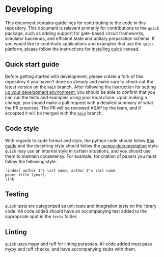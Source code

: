 # Developing

This document contains guidelines for contributing to the code in this
repository. This document is relevant primarily for contributions to the `quick`
package, such as adding support for gate-based circuit frameworks, simulator backends,
and efficient state and unitary preparation schema. If you would like to contribute
applications and examples that use the `quick` platform, please follow the instructions
for [installing quick][official_install] instead.

[official_install]: https://qualition.github.io/quick/latest/using/quick_start.html#install-quick

## Quick start guide

Before getting started with development, please create a fork of this repository
if you haven't done so already and make sure to check out the latest version on
the `main` branch. After following the instruction for [setting up your
development environment](./Dev_Setup.md), you should be able to confirm that
you can run the tests and examples using your local clone. Upon making a change,
you should make a pull request with a detailed summary of what the PR proposes.
The PR will be reviewed ASAP by the team, and if accepted it will be merged
with the [`main`](https://github.com/Qualition/quick/tree/main) branch.

## Code style

With regards to code format and style, the python code should follow [this guide](python_style)
and the docstring style should follow the [numpy documentation](numpy_style) style. `quick` may
use an internal style in certain situations, and you should use them to maintain consistensy. For
example, for citation of papers you must follow the following style:

```
[index] author 1's last name, author 2's last name.
paper title (year).
link
```

[python_style]: https://google.github.io/styleguide/pyguide.html
[numpy_style]: https://numpydoc.readthedocs.io/en/latest/format.html

## Testing

`quick` tests are categorized as unit tests and integration tests on the library code.
All code added should have an accompanying test added to the appropriate spot in the
`tests` folder.

## Linting

`quick` uses mypy and ruff for linting purposes. All code added must pass mypy and ruff checks,
and have accompanying stubs with them.